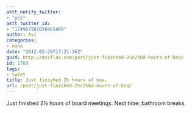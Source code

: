 ```yaml
---
aktt_notify_twitter:
- "yes"
aktt_twitter_id:
- "174967581038481408"
author: Avi
categories:
- none
date: "2012-02-29T17:21:36Z"
guid: http://aviflax.com/post/just-finished-2%c2%bd-hours-of-boa/
id: 1769
tags:
- tweet
title: Just finished 2½ hours of boa…
url: /post/just-finished-2%c2%bd-hours-of-boa/
---
```

Just finished 2½ hours of board meetings. Next time: bathroom breaks.